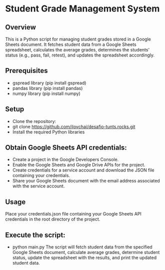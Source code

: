 # Student Grade Management System
## Overview
This is a Python script for managing student grades stored in a Google Sheets document. It fetches student data from a Google Sheets spreadsheet, calculates the average grades, determines the students' status (e.g., pass, fail, retest), and updates the spreadsheet accordingly.

## Prerequisites
 - gspread library (pip install gspread)
 -  pandas library (pip install pandas)
 -  numpy library (pip install numpy)

## Setup
  - Clone the repository:
  - git clone https://github.com/ilovchai/desafio-tunts.rocks.git
  - Install the required Python libraries
    
## Obtain Google Sheets API credentials:
  - Create a project in the Google Developers Console.
  - Enable the Google Sheets and Google Drive APIs for the project.
  - Create credentials for a service account and download the JSON file containing your credentials.
  - Share your Google Sheets document with the email address associated with the service account.

## Usage
Place your credentials.json file containing your Google Sheets API credentials in the root directory of the project.

## Execute the script:
 - python main.py
The script will fetch student data from the specified Google Sheets document, calculate average grades, determine student status, update the spreadsheet with the results, and print the updated student data.
